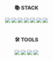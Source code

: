 <div align=center>
  <h3>📚 STACK</h3>
<img src="https://img.shields.io/badge/HTML5-E34F26?style=flat-square&logo=HTML5&logoColor=white" />
<img src="https://img.shields.io/badge/CSS3-1572B6?style=flat-square&logo=CSS3&logoColor=white"/></a>
<img src="https://img.shields.io/badge/JavaScript-F7DF1E?style=flat-square&logo=JavaScript&logoColor=white"/></a>
<img src="https://img.shields.io/badge/JAVA-007396?style=flat-square&logo=Java&logoColor=white" /></a>
<img src="https://img.shields.io/badge/JSP-007396?style=flat-square&logo=Jsp&logoColor=white" /></a>
<img src="https://img.shields.io/badge/SPRING-6DB33F?style=flat-square&logo=Spring&logoColor=white" /></a>
<img src="https://img.shields.io/badge/Android Studio-3DDC84?style=flat-square&logo=Android Studio&logoColor=white" /></a>
</div>
<br>
<div align=center>
  <h3>🛠️ TOOLS</h3>
  <img src="https://img.shields.io/badge/Android-3DDC84?style=flat-square&logo=Android&logoColor=white" /></a>
  <img src="https://img.shields.io/badge/Visual Studio Code-007ACC?style=flat-square&logo=Visual Studio Code&logoColor=white" /></a>
  <img src="https://img.shields.io/badge/Eclipse IDE-2C2255?style=flat-square&logo=Eclipse IDE&logoColor=white" /></a>
    <img src="https://img.shields.io/badge/IntelliJ-000000?style=flat-square&logo=IntelliJ IDEA&logoColor=white" /></a>
</div>
<br>
<div align=center>
<br>
<br>
<br>
</div>
